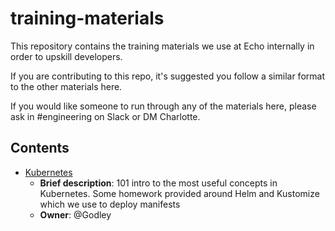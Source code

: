 # training-materials
This repository contains the training materials we use at Echo internally in order to upskill developers.

If you are contributing to this repo, it's suggested you follow a similar format to the other materials here.

If you would like someone to run through any of the materials here, please ask in #engineering on Slack or DM Charlotte.

## Contents
- [Kubernetes](./kubernetes)
    - **Brief description**: 101 intro to the most useful concepts in Kubernetes. Some homework provided around Helm and Kustomize which we use to deploy manifests
    - **Owner**: @Godley
